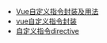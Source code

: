 
- [Vue自定义指令封装及用法](https://blog.csdn.net/weixin_45932565/article/details/104478662)
- [vue自定义指令封装](https://juejin.cn/post/6963841828059611173)
- [自定义指令directive](https://segmentfault.com/a/1190000012827871)
